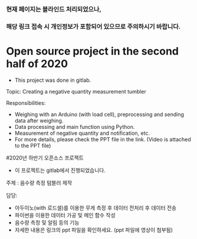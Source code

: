 ### 현재 페이지는 블라인드 처리되었으나,
### 해당 링크 접속 시 개인정보가 포함되어 있으므로 주의하시기 바랍니다. 

# Open source project <!--of the Department of Information Security--> in the second half of 2020

- This project was done in gitlab.
<!-- - URL : https://gitlab.com/giwon9977/20-2-opensourcesw.git-->

Topic: Creating a negative quantity measurement tumbler

Responsibilities:

 - Weighing with an Arduino (with load cell), preprocessing and sending data after weighing.
 - Data processing and main function using Python.
 - Measurement of negative quantity and notification, etc.
 - For more details, please check the PPT file in the link. (Video is attached to the PPT file)

#2020년 하반기 <!--정보보호학과 -->오픈소스 프로젝트

- 이 프로젝트는 gitlab에서 진행되었습니다.
<!-- - URL : https://gitlab.com/giwon9977/20-2-opensourcesw.git -->

주제 : 음수량 측정 텀블러 제작

담당:

 - 아두이노(with 로드셀)를 이용한 무게 측정 후 데이터 전처리 후 데이터 전송
 - 파이썬을 이용한 데이터 가공 및 메인 함수 작성
 - 음수량 측정 및 알림 등의 기능
 - 자세한 내용은 링크의 ppt 파일을 확인하세요. (ppt 파일에 영상이 첨부됨)
